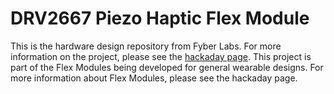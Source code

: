 DRV2667 Piezo Haptic Flex Module
================================

This is the hardware design repository from Fyber Labs.  For more information on
the project, please see the
[hackaday page](http://hackaday.io/project/3086-piezo-haptic-flex-module).
This project is part of the Flex Modules being developed
for general wearable designs.  For more information about Flex Modules, please see the hackaday page.
